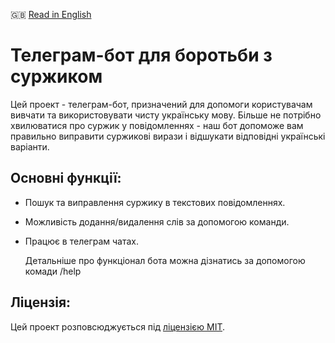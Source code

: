 🇬🇧 [Read in English](README_EN.md)

# Телеграм-бот для боротьби з суржиком

Цей проект - телеграм-бот, призначений для допомоги користувачам вивчати та використовувати чисту українську мову. Більше не потрібно хвилюватися про суржик у повідомленнях - наш бот допоможе вам правильно виправити суржикові вирази і відшукати відповідні українські варіанти.

## Основні функції:

- Пошук та виправлення суржику в текстових повідомленнях.
- Можливість додання/видалення слів за допомогою команди.
- Працює в телеграм чатах.

  Детальніше про функціонал бота можна дізнатись за допомогою комади /help

## Ліцензія:

Цей проект розповсюджується під [ліцензією MIT](LICENSE).

